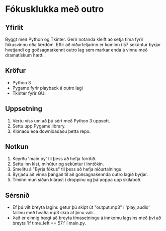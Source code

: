 # Fókusklukka með outro

## Yfirlit

Byggt með Python og Tkinter. Gerir notanda kleift að setja tíma fyrir fókusvinnu eða lærdóm. Eftir að niðurteljarinn er kominn í 57 sekúntur byrjar hvetjandi og goðsagnarkennt outro lag sem markar enda á vinnu með dramatískum hætti.

## Kröfur

- Python 3
- Pygame fyrir playback á outro lagi
- Tkinter fyrir GUI

## Uppsetning

1. Vertu viss um að þú sért með Python 3 uppsett.
2. Settu upp Pygame library.
3. Klónaðu eða downloadaðu þetta repo.

## Notkun

1. Keyrðu 'main.py' til þess að hefja forritið.
2. Settu inn klst, mínútur og sekúntur í inntökin.
3. Smelltu á "Byrja fókus" til þess að hefja niðurtalningu.
4. Byrjaðu að vinna þangað til að goðsagnakennda outro lagið byrjar.
5. Tíminn mun síðan klárast í droppinu og þá poppa upp skilaboð.

## Sérsnið

- Ef þú vilt breyta laginu getur þú skipt út "output.mp3" í 'play_audio' fallinu með hvaða mp3 skrá af þínu vali.
- Það er einnig hægt að breyta tímasetningu á innkomu lagsins með því að breyta 'if time_left == 57:' í main.py.
